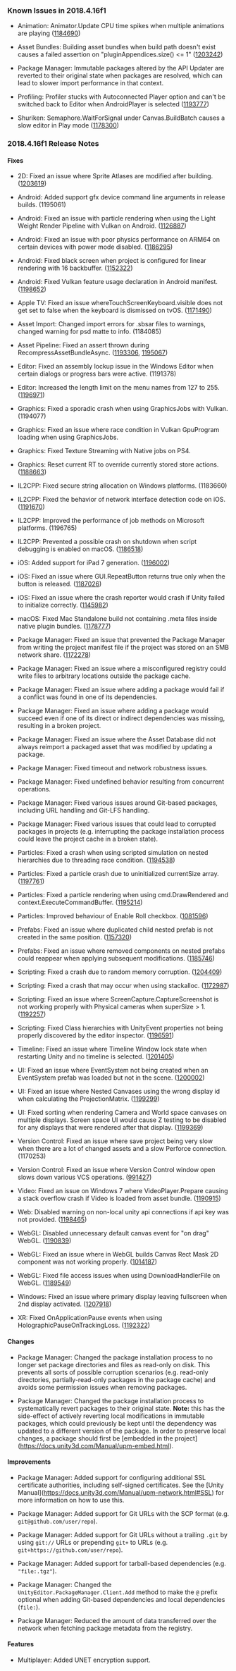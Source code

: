 ### Known Issues in 2018.4.16f1

*   Animation: Animator.Update CPU time spikes when multiple animations are playing ([1184690](https://issuetracker.unity3d.com/issues/animator-dot-update-cpu-time-spikes-when-multiple-animations-are-playing))
    
*   Asset Bundles: Building asset bundles when build path doesn't exist causes a failed assertion on "pluginAppendices.size() <= 1" ([1203242](https://issuetracker.unity3d.com/issues/building-asset-bundles-causes-an-assertion-pluginappendices-dot-size-equals-1-on-the-editor))
    
*   Package Manager: Immutable packages altered by the API Updater are reverted to their original state when packages are resolved, which can lead to slower import performance in that context.
    
*   Profiling: Profiler stucks with Autoconnected Player option and can't be switched back to Editor when AndroidPlayer is selected ([1193777](https://issuetracker.unity3d.com/issues/profiler-stucks-with-autoconnected-player-option-and-cant-be-switched-back-to-editor-when-androidplayer-is-selected))
    
*   Shuriken: Semaphore.WaitForSignal under Canvas.BuildBatch causes a slow editor in Play mode ([1178300](https://issuetracker.unity3d.com/issues/semaphore-dot-waitforsignal-causes-a-slow-editor-when-entering-play-mode))
    

### 2018.4.16f1 Release Notes

#### Fixes

*   2D: Fixed an issue where Sprite Atlases are modified after building. ([1203619](https://issuetracker.unity3d.com/issues/sprite-atlases-are-modified-after-building))
    
*   Android: Added support gfx device command line arguments in release builds. (1195061)
    
*   Android: Fixed an issue with particle rendering when using the Light Weight Render Pipeline with Vulkan on Android. ([1126887](https://issuetracker.unity3d.com/issues/android-lwrp-vulkan-particles-are-rendered-in-black-on-galaxy-s6-edge-plus))
    
*   Android: Fixed an issue with poor physics performance on ARM64 on certain devices with power mode disabled. ([1186295](https://issuetracker.unity3d.com/issues/a-build-runs-at-a-very-low-fps-from-3-to-5-fps-on-huawei-mate-20-pro-when-the-project-is-built-with-64-bit-architecture))
    
*   Android: Fixed black screen when project is configured for linear rendering with 16 backbuffer. ([1152322](https://issuetracker.unity3d.com/issues/android-opengles3-linear-color-space-fails-on-android-8-dot-0-adreno-devices))
    
*   Android: Fixed Vulkan feature usage declaration in Android manifest. ([1198652](https://issuetracker.unity3d.com/issues/wrong-androidmanifest-dot-xml-file-is-generated-after-building-to-android))
    
*   Apple TV: Fixed an issue whereTouchScreenKeyboard.visible does not get set to false when the keyboard is dismissed on tvOS. ([1171490](https://issuetracker.unity3d.com/issues/tvos-touchscreenkeyboard-dot-visible-is-not-updated-to-false-when-the-keyboard-gets-closed))
    
*   Asset Import: Changed import errors for .sbsar files to warnings, changed warning for psd matte to info. (1184085)
    
*   Asset Pipeline: Fixed an assert thrown during RecompressAssetBundleAsync. ([1193306](https://issuetracker.unity3d.com/issues/recompressassetbundleasync-fails-to-recompress-asset-bundle), [1195067](https://issuetracker.unity3d.com/issues/assetbundles-recompressassetbundles-fail-with-larger-chunk-compressed-texture-included))
    
*   Editor: Fixed an assembly lockup issue in the Windows Editor when certain dialogs or progress bars were active. (1191378)
    
*   Editor: Increased the length limit on the menu names from 127 to 255. ([1196971](https://issuetracker.unity3d.com/issues/editorgui-dot-popup-contents-truncated-when-contents-exceed-127-character-limit))
    
*   Graphics: Fixed a sporadic crash when using GraphicsJobs with Vulkan. (1194077)
    
*   Graphics: Fixed an issue where race condition in Vulkan GpuProgram loading when using GraphicsJobs.
    
*   Graphics: Fixed Texture Streaming with Native jobs on PS4.
    
*   Graphics: Reset current RT to override currently stored store actions. ([1188663](https://issuetracker.unity3d.com/issues/ios-setting-color-buffers-storeaction-to-dont-care-does-not-change-the-property))
    
*   IL2CPP: Fixed secure string allocation on Windows platforms. (1183660)
    
*   IL2CPP: Fixed the behavior of network interface detection code on iOS. ([1191670](https://issuetracker.unity3d.com/issues/ios-network-dot-networkinterfacetype-always-return-0))
    
*   IL2CPP: Improved the performance of job methods on Microsoft platforms. (1196765)
    
*   IL2CPP: Prevented a possible crash on shutdown when script debugging is enabled on macOS. ([1186518](https://issuetracker.unity3d.com/issues/player-crashes-on-il2cpp-os-thread-getcurrentthread-plus-83-when-shutting-down))
    
*   iOS: Added support for iPad 7 generation. ([1196002](https://issuetracker.unity3d.com/issues/ios-ios-dot-device-dot-generation-doesnt-contain-ipad-7th-generation))
    
*   iOS: Fixed an issue where GUI.RepeatButton returns true only when the button is released. ([1187026](https://issuetracker.unity3d.com/issues/ios-gui-dot-repeatbutton-returns-true-only-when-the-button-is-released))
    
*   iOS: Fixed an issue where the crash reporter would crash if Unity failed to initialize correctly. ([1145982](https://issuetracker.unity3d.com/issues/ios-crash-on-lookup-core-basic-string-char-core-stringstoragedefault-at-hash-set-dot-h-645-49-during-unity-cleanup))
    
*   macOS: Fixed Mac Standalone build not containing .meta files inside native plugin bundles. ([1178777](https://issuetracker.unity3d.com/issues/macos-standalone-build-contains-meta-files-inside-native-plugin-bundles))
    
*   Package Manager: Fixed an issue that prevented the Package Manager from writing the project manifest file if the project was stored on an SMB network share. ([1172278](https://issuetracker.unity3d.com/issues/mac-fsync-error-is-thrown-when-creating-a-unity-project-on-smb-shared-directory))
    
*   Package Manager: Fixed an issue where a misconfigured registry could write files to arbitrary locations outside the package cache.
    
*   Package Manager: Fixed an issue where adding a package would fail if a conflict was found in one of its dependencies.
    
*   Package Manager: Fixed an issue where adding a package would succeed even if one of its direct or indirect dependencies was missing, resulting in a broken project.
    
*   Package Manager: Fixed an issue where the Asset Database did not always reimport a packaged asset that was modified by updating a package.
    
*   Package Manager: Fixed timeout and network robustness issues.
    
*   Package Manager: Fixed undefined behavior resulting from concurrent operations.
    
*   Package Manager: Fixed various issues around Git-based packages, including URL handling and Git-LFS handling.
    
*   Package Manager: Fixed various issues that could lead to corrupted packages in projects (e.g. interrupting the package installation process could leave the project cache in a broken state).
    
*   Particles: Fixed a crash when using scripted simulation on nested hierarchies due to threading race condition. ([1194538](https://issuetracker.unity3d.com/issues/particle-system-crash-on-shapemodule-emitterstoremeshdata-colorrgba32))
    
*   Particles: Fixed a particle crash due to uninitialized currentSize array. ([1197761](https://issuetracker.unity3d.com/issues/particlesystem-dot-setparticles-crashes-the-editor-when-writing-particle-list-to-array-and-particle-system-has-a-size-module-enabled))
    
*   Particles: Fixed a particle rendering when using cmd.DrawRendered and context.ExecuteCommandBuffer. ([1195214](https://issuetracker.unity3d.com/issues/particle-system-is-not-rendered-in-the-game-window-when-using-cmd-dot-drawrendered-and-context-dot-executecommandbuffer-to-call-it))
    
*   Particles: Improved behaviour of Enable Roll checkbox. ([1081596](https://issuetracker.unity3d.com/issues/billboard-particle-system-rolls-in-the-game-view-with-allow-roll-disabled-when-a-camera-is-rotating-around-it))
    
*   Prefabs: Fixed an issue where duplicated child nested prefab is not created in the same position. ([1157320](https://issuetracker.unity3d.com/issues/duplicated-child-nested-prefab-is-not-created-in-the-same-position))
    
*   Prefabs: Fixed an issue where removed components on nested prefabs could reappear when applying subsequent modifications. ([1185746](https://issuetracker.unity3d.com/issues/aplying-changes-to-root-prefab-in-a-nested-prefab-undo-changes-made-to-the-child-prefab))
    
*   Scripting: Fixed a crash due to random memory corruption. ([1204409](https://issuetracker.unity3d.com/issues/crash-on-mono-add-process-object-when-exiting-out-of-play-mode))
    
*   Scripting: Fixed a crash that may occur when using stackalloc. ([1172987](https://issuetracker.unity3d.com/issues/using-stackalloc-causes-a-hard-crash-with-stack-buffer-overflow-exception-code))
    
*   Scripting: Fixed an issue where ScreenCapture.CaptureScreenshot is not working properly with Physical cameras when superSize > 1. ([1192257](https://issuetracker.unity3d.com/issues/physical-camera-sets-to-false-in-play-mode-when-using-screencapture-dot-capturescreenshot-with-supersize-value-higher-then-1))
    
*   Scripting: Fixed Class hierarchies with UnityEvent properties not being properly discovered by the editor inspector. ([1196591](https://issuetracker.unity3d.com/issues/upgrading-the-project-results-in-missing-system-dot-serializable-unityevent-function))
    
*   Timeline: Fixed an issue where Timeline Window lock state when restarting Unity and no timeline is selected. ([1201405](https://issuetracker.unity3d.com/issues/timeline-window-stays-locked-and-cannot-be-unlocked-when-re-opening-the-editor))
    
*   UI: Fixed an issue where EventSystem not being created when an EventSystem prefab was loaded but not in the scene. ([1200002](https://issuetracker.unity3d.com/issues/eventsystem-gameobject-is-not-created-when-creating-a-ui-gameobject-and-eventsystem-is-saved-as-a-prefab))
    
*   UI: Fixed an issue where Nested Canvases using the wrong display id when calculating the ProjectionMatrix. ([1199299](https://issuetracker.unity3d.com/issues/dropdown-list-is-not-aligned-with-the-dropdown-field-in-standalone-build-when-using-multiple-screens-with-different-resolutions))
    
*   UI: Fixed sorting when rendering Camera and World space canvases on multiple displays. Screen space UI would cause Z testing to be disabled for any displays that were rendered after that display. ([1199369](https://issuetracker.unity3d.com/issues/in-build-world-space-canvases-incorrectly-render-on-top-of-everything-when-multiple-displays-and-multiple-canvases-are-present))
    
*   Version Control: Fixed an issue where save project being very slow when there are a lot of changed assets and a slow Perforce connection. (1170253)
    
*   Version Control: Fixed an issue where Version Control window open slows down various VCS operations. ([991427](https://issuetracker.unity3d.com/issues/checking-out-files-with-perforce-takes-significantly-more-time-when-version-control-window-is-open))
    
*   Video: Fixed an issue on Windows 7 where VideoPlayer.Prepare causing a stack overflow crash if Video is loaded from asset bundle. ([1190915](https://issuetracker.unity3d.com/issues/windows-7-videoplayer-dot-prepare-causes-a-stack-overflow-crash-if-video-is-loaded-from-asset-bundle))
    
*   Web: Disabled warning on non-local unity api connections if api key was not provided. ([1198465](https://issuetracker.unity3d.com/issues/invalid-rest-api-request-received-unauthorized-client-ip-address-is-thrown-when-connecting-to-local-ip-38000-in-a-browser))
    
*   WebGL: Disabled unnecessary default canvas event for "on drag" WebGL. ([1190839](https://issuetracker.unity3d.com/issues/webgl-mouse-input-is-blocked-after-a-few-moves-when-using-edge-browser))
    
*   WebGL: Fixed an issue where in WebGL builds Canvas Rect Mask 2D component was not working properly. ([1014187](https://issuetracker.unity3d.com/issues/webgl-rectmask2d-does-not-mask))
    
*   WebGL: Fixed file access issues when using DownloadHandlerFile on WebGL. ([1189549](https://issuetracker.unity3d.com/issues/webgl-file-context-is-not-saved-when-downloading-it-with-webrequest-downloadhandlerfile-on-webgl-builds))
    
*   Windows: Fixed an issue where primary display leaving fullscreen when 2nd display activated. ([1207918](https://issuetracker.unity3d.com/issues/original-window-doesnt-enter-fullscreen-mode-when-launching-with-second-display-activated))
    
*   XR: Fixed OnApplicationPause events when using HolographicPauseOnTrackingLoss. ([1192322](https://issuetracker.unity3d.com/issues/uwp-hololens-the-application-does-not-trigger-onapplicationpause))
    

#### Changes

*   Package Manager: Changed the package installation process to no longer set package directories and files as read-only on disk. This prevents all sorts of possible corruption scenarios (e.g. read-only directories, partially-read-only packages in the package cache) and avoids some permission issues when removing packages.
    
*   Package Manager: Changed the package installation process to systematically revert packages to their original state. **Note:** this has the side-effect of actively reverting local modifications in immutable packages, which could previously be kept until the dependency was updated to a different version of the package. In order to preserve local changes, a package should first be \[embedded in the project\](https://docs.unity3d.com/Manual/upm-embed.html).
    

#### Improvements

*   Package Manager: Added support for configuring additional SSL certificate authorities, including self-signed certificates. See the \[Unity Manual\](https://docs.unity3d.com/Manual/upm-network.html#SSL) for more information on how to use this.
    
*   Package Manager: Added support for Git URLs with the SCP format (e.g. `git@github.com/user/repo`).
    
*   Package Manager: Added support for Git URLs without a trailing `.git` by using `git://` URLs or prepending `git+` to URLs (e.g. `git+https://github.com/user/repo`).
    
*   Package Manager: Added support for tarball-based dependencies (e.g. `"file:.tgz"`).
    
*   Package Manager: Changed the `UnityEditor.PackageManager.Client.Add` method to make the `@` prefix optional when adding Git-based dependencies and local dependencies (`file:`).
    
*   Package Manager: Reduced the amount of data transferred over the network when fetching package metadata from the registry.
    

#### Features

*   Multiplayer: Added UNET encryption support.